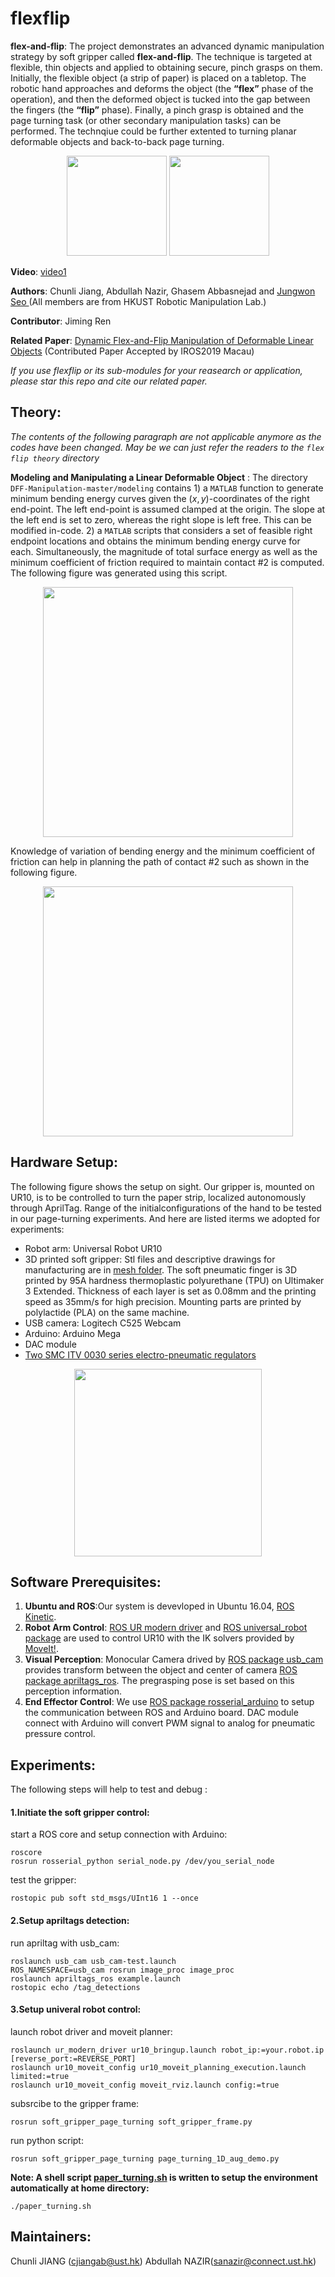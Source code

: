 # flexflip
**flex-and-flip**: The project demonstrates an advanced dynamic manipulation strategy by soft gripper called **flex-and-flip**. The technique is targeted at flexible, thin objects and applied to obtaining secure, pinch grasps on them. Initially, the flexible object (a strip of paper) is placed on a tabletop. The robotic hand approaches and deforms the object (the **“flex”** phase of the operation), and then the deformed object is tucked into the gap between the fingers (the **“flip”** phase). Finally, a pinch grasp is obtained and the page turning task (or other secondary manipulation tasks) can be performed. The technqiue could be further extented to turning  planar deformable objects and back-to-back page turning.

<p align="center">
  <img height="160" src="https://github.com/HKUST-RML/flexflip/blob/master/pictures/Picture1_complete.jpg">
  <img height="160" src="https://github.com/HKUST-RML/flexflip/blob/master/pictures/flexflip_gif.gif">
</p>

**Video**: [video1](https://drive.google.com/file/d/1a20tH0woEcDpF48ZbNs7ktDp6As-niw0/view)

**Authors**: Chunli Jiang, Abdullah Nazir, Ghasem Abbasnejad and [Jungwon Seo ](http://junseo.people.ust.hk/) (All members are from HKUST Robotic Manipulation Lab.)

**Contributor**: Jiming Ren

**Related Paper**: [Dynamic Flex-and-Flip Manipulation of Deformable Linear Objects](https://drive.google.com/file/d/1-5swA3RHVHJiFSBKWW0xD8tLXGSHrgOR/view?usp=sharing) (Contributed Paper Accepted by IROS2019 Macau)

*If you use flexflip or its sub-modules for your reasearch or application, please star this repo and cite our related paper.*


## Theory:
*The contents of the following paragraph are not applicable anymore as the codes have been changed. May be we can just refer the readers to the `flex flip theory` directory*

**Modeling and Manipulating a Linear Deformable Object** :
The directory `DFF-Manipulation-master/modeling` contains 1) a `MATLAB` function to generate minimum bending energy curves given the $(x,y)$-coordinates of the right end-point. The left end-point is assumed clamped at the origin. The slope at the left end is set to zero, whereas the right slope is left free. This can be modified in-code.
2) a `MATLAB` scripts that considers a set of feasible right endpoint locations and obtains the minimum bending energy curve for each. Simultaneously, the magnitude of total surface energy as well as the minimum coefficient of friction required to maintain contact \#2 is computed. The following figure was generated using this script.

<p align="Center">
  <img height="400" src="https://github.com/HKUST-RML/flexflip/blob/master/pictures/bending_energy.jpg">
</p>

Knowledge of variation of bending energy and the minimum coefficient of friction can help in planning the path of contact \#2 such as shown in the following figure.

<p align="Center">
  <img height="400" src="https://github.com/HKUST-RML/flexflip/blob/master/pictures/cof.jpg">
</p> 

## Hardware Setup:
The following figure shows the setup on sight. Our gripper is, mounted on UR10, is to be controlled to turn the paper strip, localized autonomously through AprilTag. Range of the initialconfigurations of the hand to be tested in our page-turning experiments. And here are listed iterms we adopted for experiments:
- Robot arm: Universal Robot UR10
- 3D printed soft gripper: Stl files and descriptive drawings for manufacturing are in [mesh folder](https://github.com/HKUST-RML/soft_gripper_page_turning/tree/master/mesh). The soft pneumatic finger is 3D printed by 95A hardness thermoplastic polyurethane (TPU) on Ultimaker 3 Extended. Thickness of each layer is set as 0.08mm and the printing speed as 35mm/s for high precision. Mounting parts are printed by polylactide (PLA) on the same machine.
- USB camera: Logitech C525 Webcam
- Arduino: Arduino Mega
- DAC module
- [Two SMC ITV 0030 series electro-pneumatic regulators](https://www.smcpneumatics.com/ITV0030-3ML-Q.html)

<p align="center">
<img src="https://github.com/HKUST-RML/flexflip/blob/master/pictures/hardware_settings.png" height="300">
</p>

## Software Prerequisites:
1. **Ubuntu and ROS**:Our system is devevloped in Ubuntu 16.04, [ROS Kinetic](http://wiki.ros.org/kinetic).
2. **Robot Arm Control**: [ROS UR modern driver](https://github.com/ros-industrial/ur_modern_driver) and [ROS universal_robot package](http://wiki.ros.org/universal_robot) are used to control UR10 with the IK solvers provided by  [MoveIt!](https://moveit.ros.org/).
3. **Visual Perception**: Monocular Camera drived by [ROS package usb_cam ](http://wiki.ros.org/usb_cam) provides transform between the object and center of camera [ROS package apriltags_ros](http://wiki.ros.org/apriltags_ros). The pregrasping pose is set based on this perception information.
4. **End Effector Control**: We use [ROS package rosserial_arduino](http://wiki.ros.org/rosserial_arduino/Tutorials/Arduino%20IDE%20Setup#Installing_the_Software) to setup the communication between ROS and Arduino board. DAC module connect with Arduino will convert PWM signal to analog for pneumatic pressure control.

## Experiments:
The following steps will help to test and debug :
#### 1.Initiate the soft gripper control:
start a ROS core and setup connection with Arduino:
```
roscore
rosrun rosserial_python serial_node.py /dev/you_serial_node
```
test the gripper:
```
rostopic pub soft std_msgs/UInt16 1 --once
```
#### 2.Setup apriltags detection:
run apriltag with usb_cam:
```
roslaunch usb_cam usb_cam-test.launch
ROS_NAMESPACE=usb_cam rosrun image_proc image_proc
roslaunch apriltags_ros example.launch
rostopic echo /tag_detections
```
#### 3.Setup univeral robot control:
launch robot driver and moveit planner:
```
roslaunch ur_modern_driver ur10_bringup.launch robot_ip:=your.robot.ip [reverse_port:=REVERSE_PORT]
roslaunch ur10_moveit_config ur10_moveit_planning_execution.launch limited:=true
roslaunch ur10_moveit_config moveit_rviz.launch config:=true  
```
subsrcibe to the gripper frame:
```
rosrun soft_gripper_page_turning soft_gripper_frame.py
```
run python script:
```
rosrun soft_gripper_page_turning page_turning_1D_aug_demo.py
```
**Note: A shell script [paper_turning.sh](https://github.com/HKUST-RML/flexflip/blob/master/paper_turning.sh) is written to setup the environment automatically at home directory:**
```
./paper_turning.sh
```
## Maintainers:
Chunli JIANG (cjiangab@ust.hk)  Abdullah NAZIR(sanazir@connect.ust.hk)
